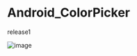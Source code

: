 # Android_ColorPicker
release1

![image](https://raw.githubusercontent.com/wangtoo/Android_ColorPicker/master/preview.gif)
